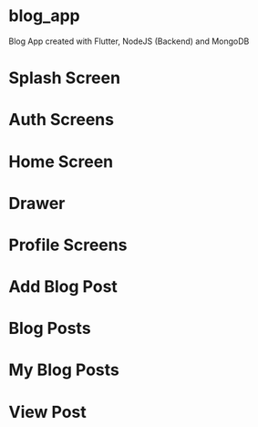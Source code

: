 # blog_app

Blog App created with Flutter, NodeJS (Backend) and MongoDB

# Splash Screen

# Auth Screens

# Home Screen

# Drawer

# Profile Screens

# Add Blog Post

# Blog Posts

# My Blog Posts

# View Post